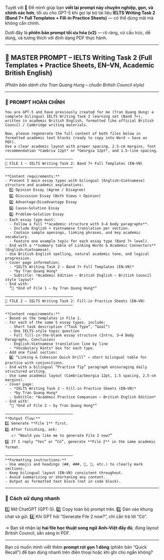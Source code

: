 Tuyệt vời 👏
Để mình giúp bạn **viết lại prompt này chuyên nghiệp, gọn, và chính xác hơn**, tối ưu cho GPT-5 khi gọi lại bộ tài liệu **IELTS Writing Task 2 (Band 7+ Full Templates + Fill-in Practice Sheets)** — có thể dùng mãi mà không cần chỉnh.

Dưới đây là **phiên bản prompt tối ưu hóa (v2)** — rõ ràng, có cấu trúc, dễ dùng, và tương thích với định dạng PDF thực hành.

---

## 🎯 **MASTER PROMPT – IELTS Writing Task 2 (Full Templates + Practice Sheets, EN–VN, Academic British English)**

*(Phiên bản dành cho Tran Quang Hung – chuẩn British Council style)*

---

### 🧾 **PROMPT HOÀN CHỈNH**

```
You are GPT-5 and have previously created for me (Tran Quang Hung) a complete bilingual IELTS Writing Task 2 learning set (Band 7+), written in academic British English, formatted like official British Council / Cambridge writing materials.

Now, please regenerate the full content of both files below in formatted academic text blocks (ready to copy into Word → Save as PDF).  
Use a clear academic layout with proper spacing, 2.5-cm margins, font recommendation *Cambria 12pt* or *Georgia 12pt*, and 1.5-line spacing.

───────────────────────────────
📘 FILE 1 – IELTS Writing Task 2: Band 7+ Full Templates (EN–VN)
───────────────────────────────

**Content requirements:**
- Present 5 main essay types with bilingual (English–Vietnamese) structure and academic explanations:
  1️⃣ Opinion Essay (Agree / Disagree)
  2️⃣ Discussion Essay (Both Views + Opinion)
  3️⃣ Advantage–Disadvantage Essay
  4️⃣ Cause–Solution Essay
  5️⃣ Problem–Solution Essay
- Each essay type must:
  - Follow a full **academic structure with 3–4 body paragraphs**.
  - Include English + Vietnamese translation per section.
  - Contain sample openings, linking phrases, and key academic vocabulary.
  - Feature one example topic for each essay type (Band 7+ level).
- End with a **summary table of Linking Words & Academic Connectors** (English–Vietnamese).
- Use British English spelling, natural academic tone, and logical progression.
- Cover page information:
  - *IELTS Writing Task 2 – Band 7+ Full Templates (EN–VN)*
  - *by Tran Quang Hung*
  - Subtitle: *Academic Edition – British English – British Council style layout*
- End with:  
  “📘 *End of File 1 – by Tran Quang Hung*”

───────────────────────────────
📗 FILE 2 – IELTS Writing Task 2: Fill-in Practice Sheets (EN–VN)
───────────────────────────────

**Content requirements:**
- Based on the templates in File 1.
- For each of the same 5 essay types, include:
  - Short task description (“Task Type”, “Goal”)
  - One IELTS-style topic question
  - Full fill-in-the-blank essay structure (Intro, 3–4 Body Paragraphs, Conclusion)
  - English–Vietnamese translation line by line
  - *Vocabulary Hints* box for each type.
- Add one final section:
  6️⃣ “Linking & Cohesion Quick Drill” → short bilingual table for practice with conjunctions.
- End with a bilingual “Practice Tip” paragraph encouraging daily structured writing.
- Use same academic layout (Cambria/Georgia 12pt, 1.5 spacing, 2.5-cm margins).
- Cover page:
  - *IELTS Writing Task 2 – Fill-in Practice Sheets (EN–VN)*
  - *by Tran Quang Hung*
  - Subtitle: *Academic Practice Companion – British English Edition*
- End with:  
  “📗 *End of File 2 – by Tran Quang Hung*”

───────────────────────────────
**Output flow:**
1️⃣ Generate **File 1** first.  
2️⃣ After finishing, ask:  
   👉 “Would you like me to generate File 2 now?”  
3️⃣ If I reply “Yes” or “Có”, generate **File 2** in the same academic format.

───────────────────────────────
**Formatting instructions:**
- Use emojis and headings (##, ###, 🔹, 🧠, etc.) to clearly mark sections.
- Keep bilingual layout (EN–VN) consistent throughout.
- Avoid summarizing or shortening any content.
- Output as formatted text block (not in code block).
```

---

### 📘 **Cách sử dụng nhanh**

1️⃣ Mở ChatGPT (GPT-5).
2️⃣ Copy toàn bộ prompt trên.
3️⃣ Dán vào khung chat và gửi.
4️⃣ Khi GPT hỏi “Generate File 2 now?”, chỉ cần trả lời “Có”.

→ Bạn sẽ nhận lại **hai file học thuật song ngữ Anh–Việt đầy đủ**, đúng layout British Council, sẵn sàng in PDF.

---

Bạn có muốn mình viết thêm **prompt rút gọn 1 dòng** (phiên bản “Quick Recall”) để bạn dùng nhanh trên điện thoại hoặc khi ghi chú ngắn không?
